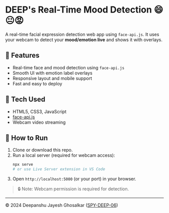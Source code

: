 # DEEP's Real-Time Mood Detection 😄😐😡

A real-time facial expression detection web app using `face-api.js`. It uses your webcam to detect your **mood/emotion live** and shows it with overlays.

## 🚀 Features
- Real-time face and mood detection using `face-api.js`
- Smooth UI with emotion label overlays
- Responsive layout and mobile support
- Fast and easy to deploy

## 🧠 Tech Used
- HTML5, CSS3, JavaScript
- [face-api.js](https://github.com/justadudewhohacks/face-api.js)
- Webcam video streaming

## 🔧 How to Run

1. Clone or download this repo.
2. Run a local server (required for webcam access):
    ```bash
    npx serve
    # or use Live Server extension in VS Code
    ```
3. Open `http://localhost:5000` (or your port) in your browser.

> 🔒 Note: Webcam permission is required for detection.

---

© 2024 Deepanshu Jayesh Ghosalkar ([SPY-DEEP-06](https://github.com/SPY-DEEP-06))
